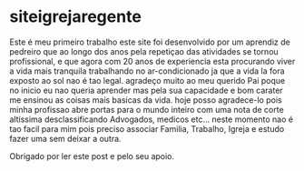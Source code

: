# siteigrejaregente
Este é meu primeiro trabalho este site foi desenvolvido por um aprendiz de pedreiro que ao longo dos anos pela repetiçao das atividades se tornou profissional,
e que agora com 20 anos de experiencia esta procurando viver a vida mais tranquila trabalhando no ar-condicionado ja que a vida la fora exposto ao sol nao é tao legal.
agradeço muito ao meu querido Pai poque no inicio eu nao queria aprender mas pela sua capacidade e bom carater me ensinou as coisas mais basicas da vida.
   hoje posso agradece-lo pois minha profissao abre portas para o mundo inteiro com uma nota de corte altissima desclassificando Advogados, medicos etc... neste momento 
nao é tao facil para mim pois preciso associar Familia, Trabalho, Igreja e estudo fazer uma sem deixar a outra.
   
   Obrigado por ler este post e pelo seu apoio.
